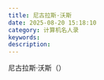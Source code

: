 ```yaml
---
title: 尼古拉斯·沃斯
date: 2025-08-20 15:18:10
category: 计算机名人录
keywords:
description:
---
```


尼古拉斯·沃斯（）
